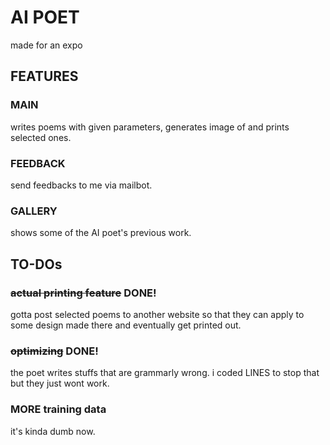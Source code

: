 # AI POET
made for an expo

## FEATURES

### MAIN
writes poems with given parameters, generates image of and prints selected ones.

### FEEDBACK
send feedbacks to me via mailbot.

### GALLERY
shows some of the AI poet's previous work.

## TO-DOs

### ~~actual printing feature~~   DONE!
gotta post selected poems to another website so that they can apply to some design made there and eventually get printed out.

### ~~optimizing~~   DONE!
the poet writes stuffs that are grammarly wrong. i coded LINES to stop that but they just wont work.

### MORE training data
it's kinda dumb now.

